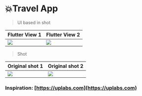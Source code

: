 # 💥Travel App

> UI based in shot



|Flutter View 1|Flutter View 2|
|--|--|
|<img src='https://res.cloudinary.com/arleyhr/image/upload/v1577812825/flutter/travel-app/flutter-1_zxphbu.png' />|<img src='https://res.cloudinary.com/arleyhr/image/upload/v1577812825/flutter/travel-app/flutter-2_vucwkd.png' />|


> Shot

|Original shot 1|Original shot 2|
|--|--|
|<img src='https://res.cloudinary.com/arleyhr/image/upload/v1577812820/flutter/travel-app/original-1_e8kgtb.png' />|<img src='https://res.cloudinary.com/arleyhr/image/upload/v1577812822/flutter/travel-app/original-2_y2g6lv.png' />|


### Inspiration: [https://uplabs.com](https://uplabs.com)